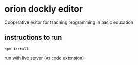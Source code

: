 # orion dockly editor 

Cooperative editor for teaching programming in basic education

## instructions to run

    npm install


run with live server (vs code extension)
